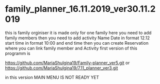# family_planner_16.11.2019_ver30.11.2019
this is family orginiser 
it is made only for one family
here you need to add family members
then you need to add activity Name Date in format 12.12 start time in format 10:00 and end time
then you can create Reservation
where you can link family member and Activity
first version of this programm is


https://github.com/MariaShulgina19/Family-planner_ver5.git
or https://github.com/MariaShulgina19/7.11_planner_ver3.git

in this version MAIN MENU IS NOT READY YET

